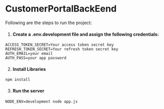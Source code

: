 # CustomerPortalBackEend

Following are the steps to run the project:

1. #### Create a .env.development file and assign the following credentials:
```
ACCESS_TOKEN_SECRET=Your access token secret key
REFRESH_TOKEN_SECRET=Your refresh token secret key
AUTH_EMAIL=your email
AUTH_PASS=your app password
```

2. #### Install Libraries 
```
npm install 
```

3. #### Run the server
```
NODE_ENV=development node app.js
```

